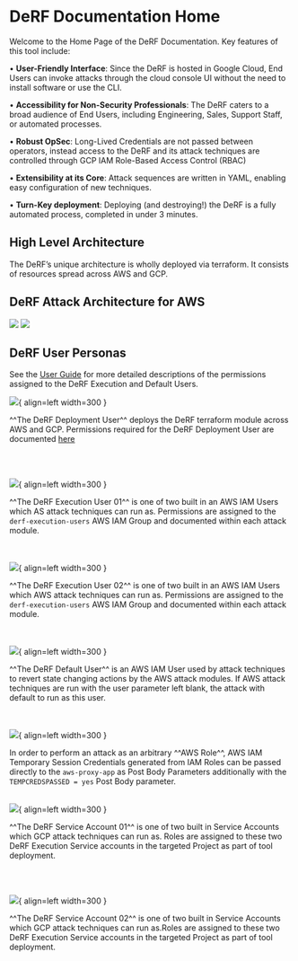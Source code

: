 # DeRF Documentation Home
 
Welcome to the Home Page of the DeRF Documentation. Key features of this tool include:  

•	<b>User-Friendly Interface</b>: Since the DeRF is hosted in Google Cloud, End Users can invoke attacks through the cloud console UI without the need to install software or use the CLI.

•	<b>Accessibility for Non-Security Professionals</b>: The DeRF caters to a broad audience of End Users, including Engineering, Sales, Support Staff, or automated processes.

•	<b>Robust OpSec</b>: Long-Lived Credentials are not passed between operators, instead access to the DeRF and its attack techniques are controlled through GCP IAM Role-Based Access Control (RBAC)

•	<b>Extensibility at its Core</b>: Attack sequences are written in YAML, enabling easy configuration of new techniques.

•	<b>Turn-Key deployment</b>: Deploying (and destroying!) the DeRF is a fully automated process, completed in under 3 minutes.



## **High Level Architecture**  

The DeRF’s unique architecture is wholly deployed via terraform.  It consists of resources spread across AWS and GCP.

## DeRF Attack Architecture for AWS  
![](./images/architecture_diagram.png)
![](./images/diagram_key.png)


## **DeRF User Personas**
See the [User Guide](./user-guide/execution-user-permissions.md) for more detailed descriptions of the permissions assigned to the DeRF Execution and Default Users.

![](./images/DeRF_Deployment_User.png){ align=left width=300 } 


^^The DeRF Deployment User^^ deploys the DeRF terraform module across AWS and GCP. Permissions required for the DeRF Deployment User are documented [here](./Deployment/deployment-permissions.md)    

<br></br>

![](./images/DeRF_Execution_User01.png){ align=left width=300 }   


^^The DeRF Execution User 01^^ is one of two built in an AWS IAM Users which AS attack techniques can run as. Permissions are assigned to the `derf-execution-users` AWS IAM Group and documented within each attack module.  
<br></br>

![](./images/DeRF_Execution_User02.png){ align=left width=300 }  


^^The DeRF Execution User 02^^ is one of two built in an AWS IAM Users which AWS attack techniques can run as. Permissions are assigned to the `derf-execution-users` AWS IAM Group and documented within each attack module.  
<br></br>

![](./images/DeRF_Default_User.png){ align=left width=300 }  


^^The DeRF Default User^^ is an AWS IAM User used by attack techniques to revert state changing actions by the AWS attack modules.  If AWS attack techniques are run with the user parameter left blank, the attack with default to run as this user.   
<br></br>

![](./images/Derf_AWS-IAM-Role.png){ align=left width=300 }   


In order to perform an attack as an arbitrary ^^AWS Role^^, AWS IAM Temporary Session Credentials generated from IAM Roles can be passed directly to the `aws-proxy-app` as Post Body Parameters additionally with the `TEMPCREDSPASSED = yes` Post Body parameter.
<br></br>

![](./images/derf-personas%20-%20sa01.png){ align=left width=300 }  

^^The DeRF Service Account 01^^ is one of two built in Service Accounts which GCP attack techniques can run as. Roles are assigned to these two DeRF Execution Service accounts in the targeted Project as part of tool deployment.   
          
<br></br> 

![](./images/derf-personas%20-%20sa02.png){ align=left width=300 }  

^^The DeRF Service Account 02^^ is one of two built in Service Accounts which GCP attack techniques can run as.Roles are assigned to these two DeRF Execution Service accounts in the targeted Project as part of tool deployment.   
          
<br></br> 